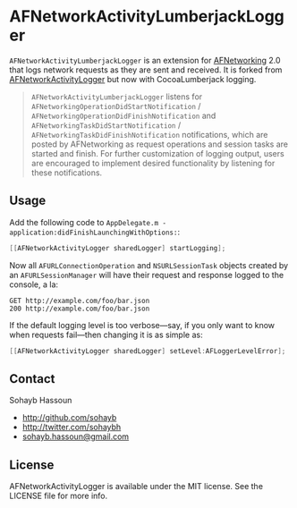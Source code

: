 # AFNetworkActivityLumberjackLogger

`AFNetworkActivityLumberjackLogger` is an extension for [AFNetworking](http://github.com/AFNetworking/AFNetworking/) 2.0 that logs network requests as they are sent and received. It is forked from [AFNetworkActivityLogger](https://github.com/AFNetworking/AFNetworkActivityLogger) but now with CocoaLumberjack logging.

> `AFNetworkActivityLumberjackLogger` listens for `AFNetworkingOperationDidStartNotification` / `AFNetworkingOperationDidFinishNotification` and `AFNetworkingTaskDidStartNotification` / `AFNetworkingTaskDidFinishNotification` notifications, which are posted by AFNetworking as request operations and session tasks are started and finish. For further customization of logging output, users are encouraged to implement desired functionality by listening for these notifications.

## Usage

Add the following code to `AppDelegate.m -application:didFinishLaunchingWithOptions:`:

``` objective-c
[[AFNetworkActivityLogger sharedLogger] startLogging];
```

Now all `AFURLConnectionOperation` and `NSURLSessionTask` objects created by an `AFURLSessionManager` will have their request and response logged to the console, a la:

```
GET http://example.com/foo/bar.json
200 http://example.com/foo/bar.json
```

If the default logging level is too verbose—say, if you only want to know when requests fail—then changing it is as simple as:

``` objective-c
[[AFNetworkActivityLogger sharedLogger] setLevel:AFLoggerLevelError];
```

## Contact

Sohayb Hassoun

- http://github.com/sohayb
- http://twitter.com/sohaybh
- sohayb.hassoun@gmail.com

## License

AFNetworkActivityLogger is available under the MIT license. See the LICENSE file for more info.
